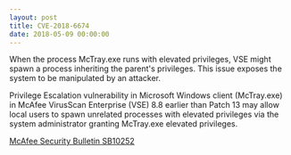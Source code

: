 ```yaml
---
layout: post
title: CVE-2018-6674
date: 2018-05-09 00:00:00
---
```


When the process McTray.exe runs with elevated privileges, VSE might spawn a process inheriting the parent's privileges. This issue exposes the system to be manipulated by an attacker. 

Privilege Escalation vulnerability in Microsoft Windows client (McTray.exe) in McAfee VirusScan Enterprise (VSE) 8.8 earlier than Patch 13 may allow local users to spawn unrelated processes with elevated privileges via the system administrator granting McTray.exe elevated privileges.

[McAfee Security Bulletin SB10252](https://kc.mcafee.com/corporate/index?page=content&id=SB10237)